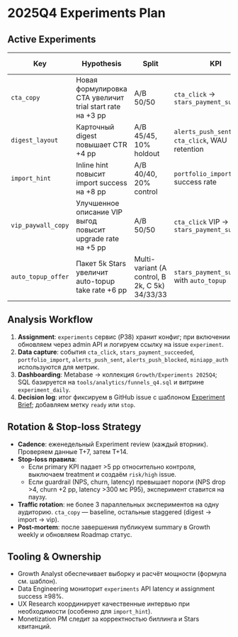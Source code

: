 # 2025Q4 Experiments Plan

## Active Experiments
| Key | Hypothesis | Split | KPI | Start | Decision Check | Owner |
| --- | --- | --- | --- | --- | --- | --- |
| `cta_copy` | Новая формулировка CTA увеличит trial start rate на +3 pp | A/B 50/50 | `cta_click` → `stars_payment_succeeded` | 2025-10-14 | 2025-10-28 | Growth PM |
| `digest_layout` | Карточный digest повышает CTR +4 pp | A/B 45/45, 10% holdout | `alerts_push_sent` → `cta_click`, WAU retention | 2025-11-25 | 2025-12-16 | Data Lead |
| `import_hint` | Inline hint повысит import success на +8 pp | A/B 40/40, 20% control | `portfolio_import` success rate | 2025-11-11 | 2025-12-02 | UX Lead |
| `vip_paywall_copy` | Улучшенное описание VIP выгод повысит upgrade rate на +5 pp | A/B 50/50 | `cta_click` VIP → `stars_payment_succeeded` | 2025-12-06 | 2025-12-27 | Monetization PM |
| `auto_topup_offer` | Пакет 5k Stars увеличит auto-topup take rate +6 pp | Multi-variant (A control, B 2k, C 5k) 34/33/33 | `stars_payment_succeeded` with `auto_topup` | 2025-11-22 | 2025-12-13 | Billing Lead |

## Analysis Workflow
1. **Assignment**: `experiments` сервис (P38) хранит конфиг; при включении обновляем через admin API и логируем ссылку на issue `experiment`.
2. **Data capture**: события `cta_click`, `stars_payment_succeeded`, `portfolio_import`, `alerts_push_sent`, `alerts_push_blocked`, `miniapp_auth` используются для метрик.
3. **Dashboarding**: Metabase → коллекция `Growth/Experiments 2025Q4`; SQL базируется на `tools/analytics/funnels_q4.sql` и витрине `experiment_daily`.
4. **Decision log**: итог фиксируем в GitHub issue с шаблоном [Experiment Brief](../templates/EXPERIMENT_BRIEF_TEMPLATE.md); добавляем метку `ready` или `stop`.

## Rotation & Stop-loss Strategy
- **Cadence**: еженедельный Experiment review (каждый вторник). Проверяем данные T+7, затем T+14.
- **Stop-loss правила**:
  - Если primary KPI падает >5 pp относительно контроля, выключаем treatment и создаём `risk/high` issue.
  - Если guardrail (NPS, churn, latency) превышает пороги (NPS drop >4, churn +2 pp, latency >300 мс P95), эксперимент ставится на паузу.
- **Traffic rotation**: не более 3 параллельных экспериментов на одну аудиторию. `cta_copy` — baseline, остальные staggered (digest → import → vip).
- **Post-mortem**: после завершения публикуем summary в Growth weekly и обновляем Roadmap статус.

## Tooling & Ownership
- Growth Analyst обеспечивает выборку и расчёт мощности (формула см. шаблон).
- Data Engineering мониторит `experiments` API latency и assignment success ≥98%.
- UX Research координирует качественные интервью при необходимости (особенно для `import_hint`).
- Monetization PM следит за корректностью биллинга и Stars квитанций.
